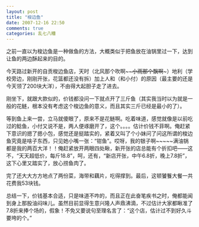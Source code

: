 ```yaml
---
layout: post
title: "梭边鱼"
date: 2007-12-16 22:50
comments: true
categories: 乱七八糟 
---
```


之前一直以为梭边鱼是一种做鱼的方法，大概类似于把鱼放在油锅里过一下，达到让鱼的两边酥起来的目的。

今天路过新开的自贡梭边鱼店，天时（北风那个吹啊~~~~小雨那个飘啊~~~）地利（学校旁边，刚刚开张，花篮都还没有拆）加上人和（和小付）的原因（最主要的还是今天领了200块大洋），不由得大起胆子走了进去。

刚坐下，就跟大款似的，价钱都没问一下就点开了三斤鱼（其实我当时以为就是一般的花鲢，根本没有考虑这个梭边鱼的意义，而且其实三斤已经是最小的了）。

等到鱼上来一尝，立马就傻眼了，原来不是花鲢啊。吃着味道，感觉就像是以前吃过的鲶鱼，小付又说不是，两人便琢磨开了，这个。。。。估计价钱不菲啊。俺赶紧下意识的摁了摁小包，感觉还是挺踏实的，紧着又叫了个小妹问了问这所谓的梭边鱼究竟是啥子东西，只见她小嘴一张：“钳鱼”。哎呀，我的银子啊~~~~~满油锅都是我的两百大洋！！俺赶紧放开两眼四处瞅，新开张的店总能有个折扣吧——这不，“天天超低价，每斤18.8”，呵，还有，“新店开张，中午6.8折，晚上7.8折”，这下心里又踏实了，放心捞鱼肉了。

完了还大大方方地点了两份菜，海带和藕片，吃得撑到。最后，这顿饕餮大餐一共花费我53块钱。

总结一下，价钱基本合适，只是味道不咋的，而且正在此奋笔疾书之时，俺都能闻到身上那股油闷味儿。虽然目前显得生意兴隆人声鼎沸滴，不过估计大家都瞅准了7.8折来捧个场的，假象！不免又要说句至理名言了：“这个店，估计过不到好久斗要垮的个。”
